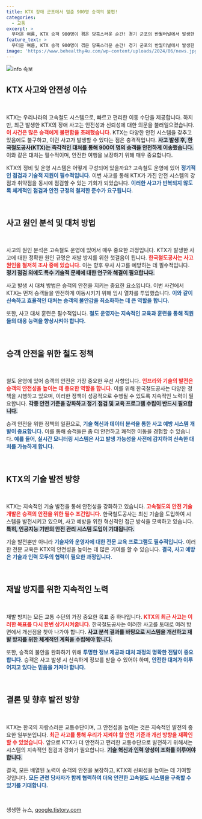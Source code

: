 ```yaml
---
title: KTX 장애 군포에서 멈춘 900명 승객의 불편!
categories:
  - 교통
excerpt: >
  무더운 여름, KTX 승객 900명이 겪은 당혹스러운 순간! 경기 군포의 반월터널에서 발생한 장애로 열차가 멈추고 냉방마저 중단돼 승객들이 고통을 호소했다. 코레일의 대응은? 클릭하여 자세한 사연을 확인하세요!
feature_text: >
  무더운 여름, KTX 승객 900명이 겪은 당혹스러운 순간! 경기 군포의 반월터널에서 발생한 장애로 열차가 멈추고 냉방마저 중단돼 승객들이 고통을 호소했다. 코레일의 대응은? 클릭하여 자세한 사연을 확인하세요!
image: 'https://www.behealthy4u.com/wp-content/uploads/2024/06/news.jpg'
---
```


<p><img src="https://www.behealthy4u.com/wp-content/uploads/2024/06/news.jpg" alt="info 속보" /></p>

<h2 data-ke-size="size26">KTX 사고와 안전성 이슈</h2>

<p data-ke-size="size16">&nbsp;</p>

<p>KTX는 우리나라의 고속철도 시스템으로, 빠르고 편리한 이동 수단을 제공합니다. 하지만, 최근 발생한 KTX의 장애 사고는 안전성과 신뢰성에 대한 의문을 불러일으켰습니다. <b><span style="color: #ee2323;">이 사건은 많은 승객에게 불편함을 초래했습니다.</span></b> KTX는 다양한 안전 시스템을 갖추고 있음에도 불구하고, 이런 사고가 발생할 수 있다는 점은 충격적입니다. <b><span style="background-color: #21538527;">사고 발생 후, 한국철도공사(KTX)는 즉각적인 대처를 통해 900여 명의 승객을 안전하게 이송했습니다.</span></b> 이와 같은 대처는 필수적이며, 안전한 여행을 보장하기 위해 매우 중요합니다. </p>

<p>KTX의 정비 및 운영 시스템은 어떻게 구성되어 있을까요? 고속철도 운영에 있어 <b><span style="color: #1a5490;">정기적인 점검과 기술적 지원이 필수적입니다.</span></b> 이번 사고를 통해 KTX가 가진 안전 시스템의 강점과 취약점을 동시에 점검할 수 있는 기회가 되었습니다. <b><span style="color: #1a5490;">이러한 사고가 반복되지 않도록 체계적인 점검과 안전 규정의 철저한 준수가 요구됩니다.</span></b></p>

<p data-ke-size="size16">&nbsp;</p>

<h2 data-ke-size="size26">사고 원인 분석 및 대처 방법</h2>

<p data-ke-size="size16">&nbsp;</p>

<p>사고의 원인 분석은 고속철도 운영에 있어서 매우 중요한 과정입니다. KTX가 발생한 사고에 대한 정확한 원인 규명은 재발 방지를 위한 첫걸음이 됩니다. <b><span style="color: #ee2323;">한국철도공사는 사고 원인을 철저히 조사 중에 있습니다.</span></b> 이는 향후 유사 사고를 예방하는 데 필수적입니다. <b><span style="background-color: #21538527;">정기 점검 외에도 특수 기술적 문제에 대한 연구와 해결이 필요합니다.</span></b> </p>

<p>사고 발생 시 대처 방법은 승객의 안전을 지키는 중요한 요소입니다. 이번 사건에서 KTX는 먼저 승객들을 안전하게 이동시키기 위해 임시 열차를 투입했습니다. <b><span style="color: #1a5490;">이와 같이 신속하고 효율적인 대처는 승객의 불안감을 최소화하는 데 큰 역할을 합니다.</span></b> </p>

<p>또한, 사고 대처 훈련은 필수적입니다. <b><span style="color: #1a5490;">철도 운영자는 지속적인 교육과 훈련을 통해 직원들의 대응 능력을 향상시켜야 합니다.</span></b> </p>

<p data-ke-size="size16">&nbsp;</p>

<h2 data-ke-size="size26">승객 안전을 위한 철도 정책</h2>

<p data-ke-size="size16">&nbsp;</p>

<p>철도 운영에 있어 승객의 안전은 가장 중요한 우선 사항입니다. <b><span style="color: #ee2323;">인프라와 기술의 발전은 승객의 안전성을 높이는 데 중요한 역할을 합니다.</span></b> 이를 위해 한국철도공사는 다양한 정책을 시행하고 있으며, 이러한 정책이 성공적으로 수행될 수 있도록 지속적인 노력이 필요합니다. <b><span style="background-color: #21538527;">각종 안전 기준을 강화하고 정기 점검 및 교육 프로그램 수립이 반드시 필요합니다.</span></b> </p>

<p>승객 안전을 위한 정책의 일환으로, <b><span style="color: #1a5490;">기술 혁신과 데이터 분석을 통한 사고 예방 시스템 개발이 중요합니다.</span></b> 이를 통해 승객들은 좀 더 안전하고 쾌적한 이동을 경험할 수 있습니다. <b><span style="color: #1a5490;">예를 들어, 실시간 모니터링 시스템은 사고 발생 가능성을 사전에 감지하여 신속한 대처를 가능하게 합니다.</span></b></p>

<p data-ke-size="size16">&nbsp;</p>

<h2 data-ke-size="size26">KTX의 기술 발전 방향</h2>

<p data-ke-size="size16">&nbsp;</p>

<p>KTX는 지속적인 기술 발전을 통해 안전성을 강화하고 있습니다. <b><span style="color: #ee2323;">고속철도의 안전 기술 개발은 승객의 안전을 위한 필수 조건입니다.</span></b> 한국철도공사는 최신 기술을 도입하여 시스템을 발전시키고 있으며, 사고 예방을 위한 혁신적인 접근 방식을 모색하고 있습니다. <b><span style="background-color: #21538527;">특히, 인공지능 기반의 안전 관리 시스템 도입이 기대됩니다.</span></b> </p>

<p>기술 발전뿐만 아니라 <b><span style="color: #1a5490;">기술자와 운영자에 대한 전문 교육 프로그램도 필수적입니다.</span></b> 이러한 전문 교육은 KTX의 안전성을 높이는 데 많은 기여를 할 수 있습니다. <b><span style="color: #1a5490;">결국, 사고 예방은 기술과 인력 모두의 협력이 필요한 과정입니다.</span></b></p>

<p data-ke-size="size16">&nbsp;</p>

<h2 data-ke-size="size26">재발 방지를 위한 지속적인 노력</h2>

<p data-ke-size="size16">&nbsp;</p>

<p>재발 방지는 모든 교통 수단의 가장 중요한 목표 중 하나입니다. <b><span style="color: #ee2323;">KTX의 최근 사고는 이러한 목표를 다시 한번 상기시켜줍니다.</span></b> 한국철도공사는 이러한 사고를 토대로 여러 방면에서 개선점을 찾아 나가야 합니다. <b><span style="background-color: #21538527;">사고 분석 결과를 바탕으로 시스템을 개선하고 재발 방지를 위한 체계적인 계획을 수립해야 합니다.</span></b> </p>

<p>또한, 승객의 불안을 완화하기 위해 <b><span style="color: #1a5490;">투명한 정보 제공과 대처 과정의 명확한 전달이 중요합니다.</span></b> 승객은 사고 발생 시 신속하게 정보를 받을 수 있어야 하며, <b><span style="color: #1a5490;">안전한 대처가 이루어지고 있다는 믿음을 가져야 합니다.</span></b></p>

<p data-ke-size="size16">&nbsp;</p>

<h2 data-ke-size="size26">결론 및 향후 발전 방향</h2>

<p data-ke-size="size16">&nbsp;</p>

<p>KTX는 한국의 자랑스러운 교통수단이며, 그 안전성을 높이는 것은 지속적인 발전의 중요한 일부분입니다. <b><span style="color: #ee2323;">최근 사고를 통해 우리가 지켜야 할 안전 기준과 개선 방향을 재확인할 수 있었습니다.</span></b> 앞으로 KTX가 더 안전하고 편리한 교통수단으로 발전하기 위해서는 시스템의 지속적인 점검과 강화가 필요합니다. <b><span style="background-color: #21538527;">기술 혁신과 인력 양성이 조화를 이루어야 합니다.</span></b> </p>

<p>결국, 모든 배열된 노력이 승객의 안전을 보장하고, KTX의 신뢰성을 높이는 데 기여할 것입니다. <b><span style="color: #1a5490;">모든 관련 당사자가 함께 협력하여 더욱 안전한 고속철도 시스템을 구축할 수 있기를 기대합니다.</span></b></p>

<p data-ke-size="size16">&nbsp;</p>
생생한 뉴스, <a href="https://qoogle.tistory.com" rel="dofollow">qoogle.tistory.com</a>


